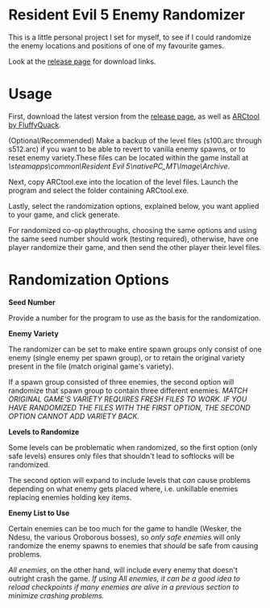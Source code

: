 
# Resident Evil 5 Enemy Randomizer

This is a little personal project I set for myself, to see if I could randomize the enemy locations and positions of one of my favourite games. 

Look at the [release page](https://github.com/missehsjune/resident-evil-5-randomizer/releases) for download links.

# Usage

First, download the latest version from the [release page](https://github.com/missehsjune/resident-evil-5-randomizer/releases), as well as [ARCtool by FluffyQuack](https://www.fluffyquack.com/tools/ARCtool.rar).

(Optional/Recommended) Make a backup of the level files (s100.arc through s512.arc) if you want to be able to revert to vanilla enemy spawns, or to reset enemy variety.These files can be located within the game install at *\steamapps\common\Resident Evil 5\nativePC_MT\Image\Archive*.

Next, copy ARCtool.exe into the location of the level files. Launch the program and select the folder containing ARCtool.exe.

Lastly, select the randomization options, explained below, you want applied to your game, and click generate. 

For randomized co-op playthroughs, choosing the same options and using the same seed number should work (testing required), otherwise, have one player randomize their game, and then send the other player their level files.

# Randomization Options

**Seed Number**

Provide a number for the program to use as the basis for the randomization.

**Enemy Variety**

The randomizer can be set to make entire spawn groups only consist of one enemy (single enemy per spawn group), or to retain the original variety present in the file (match original game's variety). 

If a spawn group consisted of three enemies, the second option will randomize that spawn group to contain three different enemies.
*MATCH ORIGINAL GAME'S VARIETY REQUIRES FRESH FILES TO WORK. IF YOU HAVE RANDOMIZED THE FILES WITH THE FIRST OPTION, THE SECOND OPTION CANNOT ADD VARIETY BACK.*

**Levels to Randomize**

Some levels can be problematic when randomized, so the first option (only safe levels) ensures only files that shouldn't lead to softlocks will be randomized. 

The second option will expand to include levels that *can* cause problems depending on what enemy gets placed where, i.e. unkillable enemies replacing enemies holding key items.

**Enemy List to Use**

Certain enemies can be too much for the game to handle (Wesker, the Ndesu, the various Oroborous bosses), so *only safe enemies* will only randomize the enemy spawns to enemies that *should* be safe from causing problems.

*All enemies*, on the other hand, will include every enemy that doesn't outright crash the game. *If using All enemies, it can be a good idea to reload checkpoints if many enemies are alive in a previous section to minimize crashing problems.*



